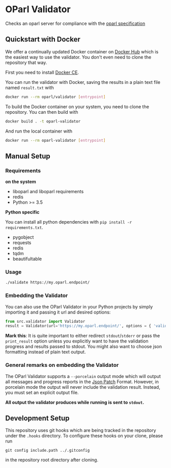 # OParl Validator

Checks an oparl server for compliance with the [oparl specification](https://github.com/oparl/spec)

## Quickstart with Docker

We offer a continually updated Docker container on [Docker Hub](https://hub.docker.com/r/oparl/validator) which is the easiest way to use the validator. You don't even need to clone the repository that way.

First you need to install [Docker CE](https://www.docker.com/community-edition).

You can run the validator with Docker, saving the results in a plain text file
named `result.txt` with

```bash
docker run --rm oparl/validator [entrypoint]
```

To build the Docker container on your system, you need to clone the repository. You can then build with

```bash
docker build . -t oparl-validator
```

And run the local container with

```bash
docker run --rm oparl-validator [entrypoint]
```

## Manual Setup

### Requirements

**on the system**

- liboparl and liboparl requirements
- redis
- Python >= 3.5

**Python specific**

You can install all python dependencies with `pip install -r requirements.txt`.

- pygobject
- requests
- redis
- tqdm
- beautifultable

### Usage

```sh
./validate https://my.oparl.endpoint/
```

### Embedding the Validator

You can also use the OParl Validator in your Python projects by simply
importing it and passing it url and desired options:

```python
from src.validator import Validator
result = Validator(url='https://my.oparl.endpoint/', options = { 'validate_schema': False, 'print_result': False })
```

**Mark this**: It is quite important to either redirect `stdout`/`stderr` or pass the `print_result`
option unless you explicitly want to have the validation progress and results passed to stdout.
You might also want to choose json formatting instead of plain text output.

### General remarks on embedding the Validator

The OParl Validator supports a `--porcelain` output mode which will output all messages and progress reports
in the [Json Patch](http://jsonpatch.com/) Format. However, in porcelain mode the output will never include
the validation result. Instead, you must set an explicit output file.

**All output the validator produces while running is sent to `stdout`.**

## Development Setup

This repository uses git hooks which are being tracked in the repository under the `.hooks` directory.
To configure these hooks on your clone, please run

`git config include.path ../.gitconfig`

in the repository root directory after cloning.

